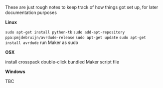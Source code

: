 These are just rough notes to keep track of how things got set up, for later documentation purposes

**Linux**

`sudo apt-get install python-tk`
`sudo add-apt-repository ppa:pmjdebruijn/avrdude-release`
`sudo apt-get update`
`sudo apt-get install avrdude`
run Maker as sudo

**OSX**

install crosspack
double-click bundled Maker script file

**Windows**

TBC